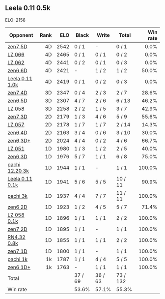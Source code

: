 ## Leela 0.11 0.5k ##

ELO: 2156

Opponent | Rank | ELO | Black | Write | Total | Win rate
---------|-----:|----:|-------|-------|-------|-------:
[zen7 5D](zen7%205D.md) | 4D | 2542 | 0 / 1 | - | 0 / 1 | 0.0%
[LZ 066](LZ%20066.md) | 4D | 2465 | 0 / 1 | 0 / 1 | 0 / 2 | 0.0%
[LZ 062](LZ%20062.md) | 4D | 2441 | 0 / 2 | 0 / 1 | 0 / 3 | 0.0%
[zen6 6D](zen6%206D.md) | 4D | 2421 | - | 1 / 2 | 1 / 2 | 50.0%
[Leela 0.11 1.0k](Leela%200.11%201.0k.md) | 4D | 2419 | 0 / 1 | 0 / 2 | 0 / 3 | 0.0%
[zen7 4D](zen7%204D.md) | 3D | 2347 | 0 / 4 | 2 / 3 | 2 / 7 | 28.6%
[zen6 5D](zen6%205D.md) | 3D | 2307 | 4 / 7 | 2 / 6 | 6 / 13 | 46.2%
[LZ 058](LZ%20058.md) | 3D | 2258 | 2 / 2 | 1 / 5 | 3 / 7 | 42.9%
[zen7 3D](zen7%203D.md) | 2D | 2179 | 1 / 3 | 4 / 6 | 5 / 9 | 55.6%
[LZ 057](LZ%20057.md) | 2D | 2178 | 1 / 7 | 1 / 7 | 2 / 14 | 14.3%
[zen6 4D](zen6%204D.md) | 2D | 2163 | 3 / 4 | 0 / 6 | 3 / 10 | 30.0%
[zen6 3D+](zen6%203D+.md) | 2D | 2024 | 4 / 4 | 0 / 2 | 4 / 6 | 66.7%
[LZ 051](LZ%20051.md) | 1D | 1980 | 1 / 3 | 1 / 2 | 2 / 5 | 40.0%
[zen6 3D](zen6%203D.md) | 1D | 1976 | 5 / 7 | 1 / 1 | 6 / 8 | 75.0%
[pachi 12.20 3k](pachi%2012.20%203k.md) | 1D | 1944 | 1 / 1 | - | 1 / 1 | 100.0%
[Leela 0.11 0.1k](Leela%200.11%200.1k.md) | 1D | 1941 | 5 / 6 | 5 / 5 | 10 / 11 | 90.9%
[pachi 3k](pachi%203k.md) | 1D | 1937 | 4 / 4 | 7 / 7 | 11 / 11 | 100.0%
[zen6 2D](zen6%202D.md) | 1D | 1923 | 1 / 2 | 4 / 5 | 5 / 7 | 71.4%
[LZ 058 0.1k](LZ%20058%200.1k.md) | 1D | 1896 | 1 / 1 | 1 / 1 | 2 / 2 | 100.0%
[zen7 2D](zen7%202D.md) | 1D | 1895 | 1 / 1 | - | 1 / 1 | 100.0%
[RN4.32 0.8k](RN4.32%200.8k.md) | 1D | 1855 | 1 / 1 | 1 / 1 | 2 / 2 | 100.0%
[zen7 1D](zen7%201D.md) | 1D | 1800 | 1 / 1 | - | 1 / 1 | 100.0%
[pachi 1k](pachi%201k.md) | 1k | 1787 | 1 / 1 | 4 / 4 | 5 / 5 | 100.0%
[zen6 1D+](zen6%201D+.md) | 1k | 1763 | - | 1 / 1 | 1 / 1 | 100.0%
Total | | | 37 / 69 | 36 / 63 | 73 / 132 | 
Win rate| | | 53.6% | 57.1% | 55.3% | 
